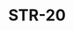 ﻿---
title: "STR-20"
price: "20200"
size: "2050мм*860мм, 2050мм*960мм"
picture: door22.jpg
description: "Внешняя отделка Фрезерованная МДФ-панель 16 мм, Цвет Ясень черный, Внутренняя отделка МДФ-панель 16мм, Цвет Ясень черный, Толщина дверного блока 115 мм, Цвет покраски Муар черный, NANO-утепление полотна минеральная плита ISOVER + ПЕНОПЛАСТ, контуров уплотнения 3, 3 петли на подшипнике, МДФ наличник 16 мм, Основной замок Гардиан 2514 - двухсистемный, Накладка на верхний замок автошторка CRIT, Цилиндр APECS ключ-вертушка, Броненакладка на цилиндр врезная, Задвижка «Ночной сторож», Глазок, Ручка РОССО-713 –серебро, Эксцентрик"
---
